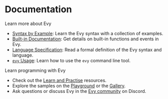 # Documentation

Learn more about Evy

- [Syntax by Example](syntax_by_example.md): Learn the Evy syntax with a collection of examples.
- [Built-in Documentation](builtins.md): Get details on built-in functions and events in Evy.
- [Language Specification](spec.md): Read a formal definition of the Evy syntax and language.
- [`evy` Usage](usage.md): Learn how to use the `evy` command line tool.

Learn programming with Evy

- Check out the [Learn and Practise] resources.
- Explore the samples on the [Playground] or the [Gallery].
- Ask questions or discuss Evy in the [Evy community] on Discord.

[Learn and Practise]: https://github.com/foxygoat/evy/wiki
[Playground]: https://evy.dev/play
[Gallery]: https://github.com/foxygoat/evy/wiki/gallery
[Evy community]: https://evy.dev/discord
